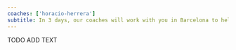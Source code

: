 ```yaml
---
coaches: ['horacio-herrera']
subtitle: In 3 days, our coaches will work with you in Barcelona to help you learn the React fundamentals needed to develop React apps the right way
---
```


TODO ADD TEXT
